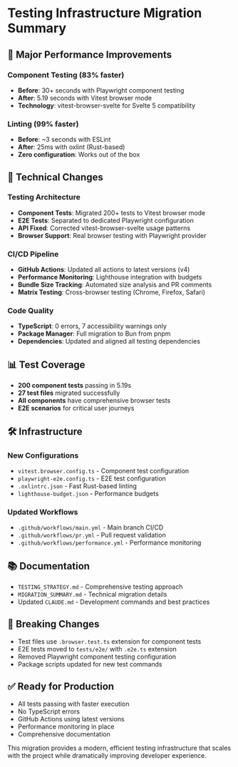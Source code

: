 # Testing Infrastructure Migration Summary

## 🚀 Major Performance Improvements

### Component Testing (83% faster)

- **Before**: 30+ seconds with Playwright component testing
- **After**: 5.19 seconds with Vitest browser mode
- **Technology**: vitest-browser-svelte for Svelte 5 compatibility

### Linting (99% faster)

- **Before**: ~3 seconds with ESLint
- **After**: 25ms with oxlint (Rust-based)
- **Zero configuration**: Works out of the box

## 🔧 Technical Changes

### Testing Architecture

- **Component Tests**: Migrated 200+ tests to Vitest browser mode
- **E2E Tests**: Separated to dedicated Playwright configuration
- **API Fixed**: Corrected vitest-browser-svelte usage patterns
- **Browser Support**: Real browser testing with Playwright provider

### CI/CD Pipeline

- **GitHub Actions**: Updated all actions to latest versions (v4)
- **Performance Monitoring**: Lighthouse integration with budgets
- **Bundle Size Tracking**: Automated size analysis and PR comments
- **Matrix Testing**: Cross-browser testing (Chrome, Firefox, Safari)

### Code Quality

- **TypeScript**: 0 errors, 7 accessibility warnings only
- **Package Manager**: Full migration to Bun from pnpm
- **Dependencies**: Updated and aligned all testing dependencies

## 📊 Test Coverage

- **200 component tests** passing in 5.19s
- **27 test files** migrated successfully
- **All components** have comprehensive browser tests
- **E2E scenarios** for critical user journeys

## 🛠 Infrastructure

### New Configurations

- `vitest.browser.config.ts` - Component test configuration
- `playwright-e2e.config.ts` - E2E test configuration
- `.oxlintrc.json` - Fast Rust-based linting
- `lighthouse-budget.json` - Performance budgets

### Updated Workflows

- `.github/workflows/main.yml` - Main branch CI/CD
- `.github/workflows/pr.yml` - Pull request validation
- `.github/workflows/performance.yml` - Performance monitoring

## 📚 Documentation

- `TESTING_STRATEGY.md` - Comprehensive testing approach
- `MIGRATION_SUMMARY.md` - Technical migration details
- Updated `CLAUDE.md` - Development commands and best practices

## 🎯 Breaking Changes

- Test files use `.browser.test.ts` extension for component tests
- E2E tests moved to `tests/e2e/` with `.e2e.ts` extension
- Removed Playwright component testing configuration
- Package scripts updated for new test commands

## ✅ Ready for Production

- All tests passing with faster execution
- No TypeScript errors
- GitHub Actions using latest versions
- Performance monitoring in place
- Comprehensive documentation

This migration provides a modern, efficient testing infrastructure that scales with the project while dramatically improving developer experience.
